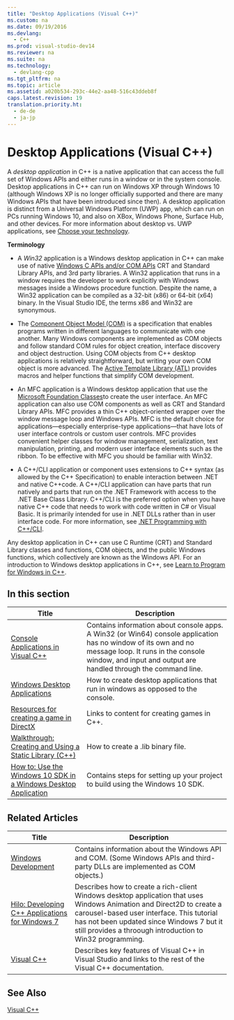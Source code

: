 ```yaml
---
title: "Desktop Applications (Visual C++)"
ms.custom: na
ms.date: 09/19/2016
ms.devlang: 
  - C++
ms.prod: visual-studio-dev14
ms.reviewer: na
ms.suite: na
ms.technology: 
  - devlang-cpp
ms.tgt_pltfrm: na
ms.topic: article
ms.assetid: a020b534-293c-44e2-aa48-516c43ddeb8f
caps.latest.revision: 19
translation.priority.ht: 
  - de-de
  - ja-jp
---
```

# Desktop Applications (Visual C++)
A *desktop application* in C++ is a native application that can access the full set of Windows APIs and either runs in a window or in the system console. Desktop applications in C++ can run on Windows XP through Windows 10 (although Windows XP is no longer officially supported and there are many Windows APIs that have been introduced since then).   A desktop application is distinct from a Universal Windows Platform (UWP) app, which can run on PCs running Windows 10, and also on XBox, Windows Phone, Surface Hub, and other devices. For more information about desktop vs. UWP applications, see [Choose your technology](https://msdn.microsoft.com/en-us/library/windows/desktop/dn614993\(v=vs.85\).aspx).  
  
 **Terminology**  
  
-   A *Win32* application is a Windows desktop application in C++ can make use of native [Windows C APIs and/or COM APIs](https://msdn.microsoft.com/en-us/library/windows/desktop/ff818516\(v=vs.85\).aspx) CRT and Standard Library  APIs, and 3rd party libraries. A Win32 application that runs in a window requires the developer to work explicitly with Windows messages inside a Windows procedure function. Despite the name, a Win32 application can be compiled as a 32-bit (x86) or 64-bit  (x64) binary. In the Visual Studio IDE, the terms x86 and Win32 are synonymous.  
  
-   The [Component Object Model (COM)](https://msdn.microsoft.com/en-us/library/windows/desktop/ms694363\(v=vs.85\).aspx) is a specification that enables programs written in different languages to communicate with one another. Many Windows components are implemented as COM objects and follow standard COM rules for object creation, interface discovery and object destruction.  Using COM objects from C++ desktop applications is relatively straightforward, but writing your own COM object is more advanced. The [Active Template Library (ATL)](../vs140/ATL-COM-Desktop-Components.md) provides macros and helper functions that simplify COM development.  
  
-   An MFC application is a Windows desktop application that use the [Microsoft Foundation Classes](../vs140/MFC-Desktop-Applications.md)to create the user interface. An MFC application can also use COM components as well as CRT and Standard Library APIs. MFC provides a thin C++ object-oriented wrapper over the window message loop and Windows APIs. MFC is the default choice for applications—especially enterprise-type applications—that have lots of user interface controls or custom user controls. MFC provides convenient helper classes for window management, serialization, text manipulation, printing, and modern user interface elements such as the ribbon. To be effective with MFC you should be familiar with Win32.  
  
-   A C++/CLI application or component uses extensions to C++ syntax (as allowed by the C++ Specification) to enable interaction between .NET and native C++code.  A C++/CLI application can have parts that run natively and parts that run on the .NET Framework with access to the .NET Base Class Library. C++/CLI is the preferred option when you have native C++ code that needs to work with code written in C# or Visual Basic. It is primarily intended for use in .NET DLLs rather than in user interface code. For more information, see [.NET Programming with C++/CLI](../vs140/.NET-Programming-with-C---CLI--Visual-C---.md).  
  
 Any desktop application in C++ can use C Runtime (CRT) and Standard Library classes and functions, COM objects, and the public Windows functions, which collectively are known as the Windows API. For an introduction to Windows desktop applications in C++, see [Learn to Program for Windows in C++](http://go.microsoft.com/fwlink/p/?LinkId=262281).  
  
## In this section  
  
|Title|Description|  
|-----------|-----------------|  
|[Console Applications in Visual C++](../vs140/Console-Applications-in-Visual-C--.md)|Contains information about console apps. A Win32 (or Win64) console application has no window of its own and no message loop. It runs in the console window, and input and output are handled through the command line.|  
|[Windows Desktop Applications](../vs140/Windows-Desktop-Applications--C---.md)|How to create desktop applications that run in windows as opposed to the console.|  
|[Resources for creating a game in DirectX](../vs140/Resources-for-Creating-a-Game-Using-DirectX.md)|Links to content for creating games in C++.|  
|[Walkthrough: Creating and Using a Static Library (C++)](../vs140/Walkthrough--Creating-and-Using-a-Static-Library--C---.md)|How to create a .lib binary file.|  
|[How to: Use the Windows 10 SDK in a Windows Desktop Application](../vs140/How-to--Use-the-Windows-10-SDK-in-a-Windows-Desktop-Application.md)|Contains steps for setting up your project to build using the Windows 10 SDK.|  
  
## Related Articles  
  
|Title|Description|  
|-----------|-----------------|  
|[Windows Development](http://go.microsoft.com/fwlink/p/?LinkId=262282)|Contains information about the Windows API and COM. (Some Windows APIs and third-party DLLs are implemented as COM objects.)|  
|[Hilo: Developing C++ Applications for Windows 7](http://go.microsoft.com/fwlink/p/?LinkId=262284)|Describes how to create a rich-client Windows desktop application that uses Windows Animation and Direct2D to create a carousel-based user interface.  This tutorial has not been updated since Windows 7 but it still provides a throough introduction to Win32 programming.|  
|[Visual C++](../vs140/Visual-C---in-Visual-Studio-2015.md)|Describes key features of Visual C++ in Visual Studio and links to the rest of the Visual C++ documentation.|  
  
## See Also  
 [Visual C++](../vs140/Visual-C---in-Visual-Studio-2015.md)